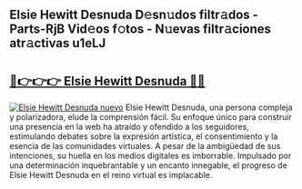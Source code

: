 ## Elsie Hewitt Desnuda D𝚎sn𝚞dos filtr𝚊dos - Parts-RjB Vid𝚎os f𝚘tos - N𝚞evas filtr𝚊ciones atr𝚊ctivas u1eLJ

# <h2><a href="http://mb1mpb.tromn.icu/?c=Elsie+Hewitt+Desnuda">🔗👉👉👉 Elsie Hewitt Desnuda 🔗🔗</a></h2>

[![Elsie Hewitt Desnuda nuevo](https://i.imgur.com/pEAQMta.gif)](http://mb1mpb.tromn.icu/?c=Elsie+Hewitt+Desnuda)
Elsie Hewitt Desnuda, una persona compleja y polarizadora, elude la comprensión fácil. Su enfoque único para construir una presencia en la web ha atraído y ofendido a los seguidores, estimulando debates sobre la expresión artística, el consentimiento y la esencia de las comunidades virtuales. A pesar de la ambigüedad de sus intenciones, su huella en los medios digitales es imborrable. Impulsado por una determinación inquebrantable y un encanto innegable, el progreso de Elsie Hewitt Desnuda en el reino virtual es implacable.
